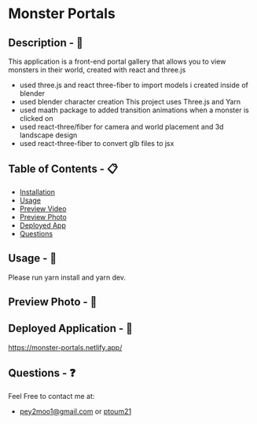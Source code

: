 # Monster Portals

## Description - 💠
This application is a front-end portal gallery that allows you to view monsters in their world, created with react and three.js
* used three.js and react three-fiber to import models i created inside of blender
* used blender character creation
This project uses Three.js and Yarn
* used maath package to added transition animations when a monster is clicked on
* used react-three/fiber for camera and world placement and 3d landscape design
* used react-three-fiber to convert glb files to jsx

## Table of Contents - 📋
* [Installation](#installation---☢️)
* [Usage](#usage---💎)
* [Preview Video](#preview-video---📼)
* [Preview Photo](#preview-photo---📸)
* [Deployed App](#deployed-app---📲)
* [Questions](#questions---❓)

## Usage - 💎
Please run yarn install and yarn dev.

## Preview Photo - 📸


## Deployed Application - 📲
https://monster-portals.netlify.app/

## Questions - ❓
Feel Free to contact me at:
- pey2moo1@gmail.com or [ptoum21](https://github.com/ptoum21)

